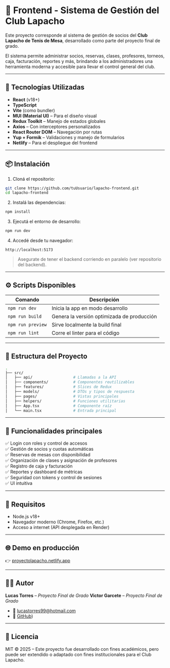 # 🏓 Frontend - Sistema de Gestión del Club Lapacho

Este proyecto corresponde al sistema de gestión de socios del **Club Lapacho de Tenis de Mesa**, desarrollado como parte del proyecto final de grado.

El sistema permite administrar socios, reservas, clases, profesores, torneos, caja, facturación, reportes y más, brindando a los administradores una herramienta moderna y accesible para llevar el control general del club.

---

## 🚀 Tecnologías Utilizadas

- **React** (v18+)
- **TypeScript**
- **Vite** (como bundler)
- **MUI (Material UI)** – Para el diseño visual
- **Redux Toolkit** – Manejo de estados globales
- **Axios** – Con interceptores personalizados
- **React Router DOM** – Navegación por rutas
- **Yup + Formik** – Validaciones y manejo de formularios
- **Netlify** – Para el despliegue del frontend

---

## 📦 Instalación

1. Cloná el repositorio:

```bash
git clone https://github.com/tuUsuario/lapacho-frontend.git
cd lapacho-frontend
```

2. Instalá las dependencias:

```bash
npm install
```

3. Ejecutá el entorno de desarrollo:

```bash
npm run dev
```

4. Accedé desde tu navegador:

```
http://localhost:5173
```

> Asegurate de tener el backend corriendo en paralelo (ver repositorio del backend).

---

## ⚙️ Scripts Disponibles

| Comando           | Descripción                                |
| ----------------- | ------------------------------------------ |
| `npm run dev`     | Inicia la app en modo desarrollo           |
| `npm run build`   | Genera la versión optimizada de producción |
| `npm run preview` | Sirve localmente la build final            |
| `npm run lint`    | Corre el linter para el código             |

---

## 📁 Estructura del Proyecto

```bash
.
├── src/
│   ├── api/                  # Llamadas a la API
│   ├── components/           # Componentes reutilizables
│   ├── features/             # Slices de Redux
│   ├── models/               # DTOs y tipos de respuesta
│   ├── pages/                # Vistas principales
│   ├── helpers/              # Funciones utilitarias
│   ├── App.tsx               # Componente raíz
│   └── main.tsx              # Entrada principal
```

---

## 📌 Funcionalidades principales

✅ Login con roles y control de accesos\
✅ Gestión de socios y cuotas automáticas\
✅ Reservas de mesas con disponibilidad\
✅ Organización de clases y asignación de profesores\
✅ Registro de caja y facturación\
✅ Reportes y dashboard de métricas\
✅ Seguridad con tokens y control de sesiones\
✅ UI intuitiva

---

## 🧪 Requisitos

- Node.js v18+
- Navegador moderno (Chrome, Firefox, etc.)
- Acceso a internet (API desplegada en Render)

---

## 🌐 Demo en producción

👉 [proyectolapacho.netlify.app](proyectolapacho.netlify.app)

---

## 👨‍💻 Autor

**Lucas Torres** – *Proyecto Final de Grado*
**Victor Garcete** – *Proyecto Final de Grado*


- 📧 [lucastorres99@hotmail.com](mailto\:lucastorres99@hotmail.com)
- 🤖 [GitHub](https://github.com/tresperros99))

---

## 📄 Licencia

MIT © 2025 – Este proyecto fue desarrollado con fines académicos, pero puede ser extendido o adaptado con fines institucionales para el Club Lapacho.

